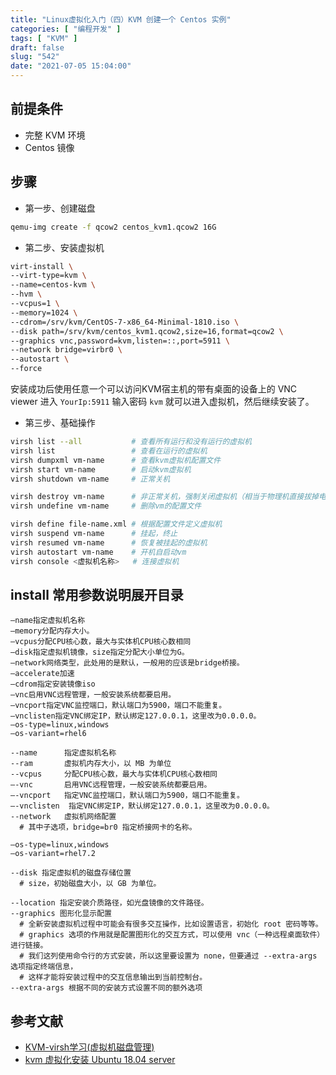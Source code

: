```yaml
---
title: "Linux虚拟化入门（四）KVM 创建一个 Centos 实例"
categories: [ "编程开发" ]
tags: [ "KVM" ]
draft: false
slug: "542"
date: "2021-07-05 15:04:00"
---
```


## 前提条件

- 完整 KVM 环境
- Centos 镜像

## 步骤

- 第一步、创建磁盘

```bash
qemu-img create -f qcow2 centos_kvm1.qcow2 16G
```

- 第二步、安装虚拟机

```bash
virt-install \
--virt-type=kvm \
--name=centos-kvm \
--hvm \
--vcpus=1 \
--memory=1024 \
--cdrom=/srv/kvm/CentOS-7-x86_64-Minimal-1810.iso \
--disk path=/srv/kvm/centos_kvm1.qcow2,size=16,format=qcow2 \
--graphics vnc,password=kvm,listen=::,port=5911 \
--network bridge=virbr0 \
--autostart \
--force
```

安装成功后使用任意一个可以访问KVM宿主机的带有桌面的设备上的 VNC viewer 进入 `YourIp:5911` 输入密码 `kvm` 就可以进入虚拟机，然后继续安装了。

- 第三步、基础操作

```bash
virsh list --all           # 查看所有运行和没有运行的虚拟机
virsh list                 # 查看在运行的虚拟机
virsh dumpxml vm-name      # 查看kvm虚拟机配置文件
virsh start vm-name        # 启动kvm虚拟机
virsh shutdown vm-name     # 正常关机

virsh destroy vm-name      # 非正常关机，强制关闭虚拟机（相当于物理机直接拔掉电源）
virsh undefine vm-name     # 删除vm的配置文件

virsh define file-name.xml # 根据配置文件定义虚拟机
virsh suspend vm-name      # 挂起，终止
virsh resumed vm-name      # 恢复被挂起的虚拟机
virsh autostart vm-name    # 开机自启动vm
virsh console <虚拟机名称>   # 连接虚拟机
```

## **install 常用参数说明展开目录**

```
–name指定虚拟机名称
–memory分配内存大小。
–vcpus分配CPU核心数，最大与实体机CPU核心数相同
–disk指定虚拟机镜像，size指定分配大小单位为G。
–network网络类型，此处用的是默认，一般用的应该是bridge桥接。
–accelerate加速
–cdrom指定安装镜像iso
–vnc启用VNC远程管理，一般安装系统都要启用。
–vncport指定VNC监控端口，默认端口为5900，端口不能重复。
–vnclisten指定VNC绑定IP，默认绑定127.0.0.1，这里改为0.0.0.0。
–os-type=linux,windows
–os-variant=rhel6

--name      指定虚拟机名称
--ram       虚拟机内存大小，以 MB 为单位
--vcpus     分配CPU核心数，最大与实体机CPU核心数相同
–-vnc       启用VNC远程管理，一般安装系统都要启用。
–-vncport   指定VNC监控端口，默认端口为5900，端口不能重复。
–-vnclisten  指定VNC绑定IP，默认绑定127.0.0.1，这里改为0.0.0.0。
--network   虚拟机网络配置
  # 其中子选项，bridge=br0 指定桥接网卡的名称。

–os-type=linux,windows
–os-variant=rhel7.2

--disk 指定虚拟机的磁盘存储位置
  # size，初始磁盘大小，以 GB 为单位。

--location 指定安装介质路径，如光盘镜像的文件路径。
--graphics 图形化显示配置
  # 全新安装虚拟机过程中可能会有很多交互操作，比如设置语言，初始化 root 密码等等。
  # graphics 选项的作用就是配置图形化的交互方式，可以使用 vnc（一种远程桌面软件）进行链接。
  # 我们这列使用命令行的方式安装，所以这里要设置为 none，但要通过 --extra-args 选项指定终端信息，
  # 这样才能将安装过程中的交互信息输出到当前控制台。
--extra-args 根据不同的安装方式设置不同的额外选项
```

## 参考文献

- [KVM-virsh学习(虚拟机磁盘管理)](https://blog.csdn.net/csdnlb/article/details/105080300)
- [kvm 虚拟化安装 Ubuntu 18.04 server](https://blog.frytea.com/archives/262/)